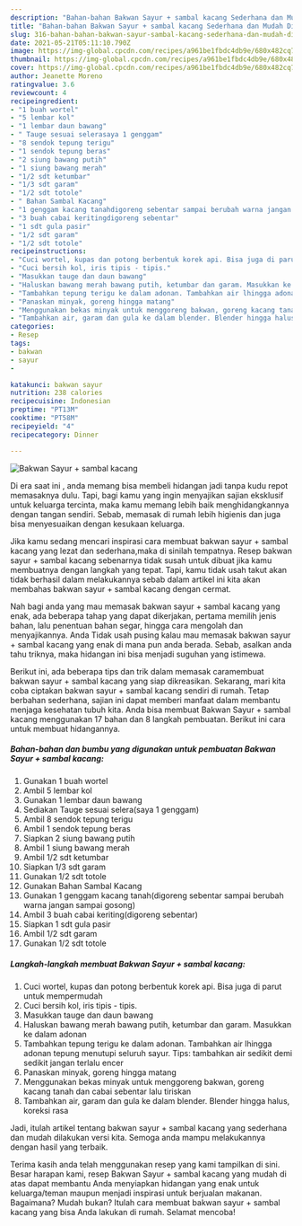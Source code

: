 ```yaml
---
description: "Bahan-bahan Bakwan Sayur + sambal kacang Sederhana dan Mudah Dibuat"
title: "Bahan-bahan Bakwan Sayur + sambal kacang Sederhana dan Mudah Dibuat"
slug: 316-bahan-bahan-bakwan-sayur-sambal-kacang-sederhana-dan-mudah-dibuat
date: 2021-05-21T05:11:10.790Z
image: https://img-global.cpcdn.com/recipes/a961be1fbdc4db9e/680x482cq70/bakwan-sayur-sambal-kacang-foto-resep-utama.jpg
thumbnail: https://img-global.cpcdn.com/recipes/a961be1fbdc4db9e/680x482cq70/bakwan-sayur-sambal-kacang-foto-resep-utama.jpg
cover: https://img-global.cpcdn.com/recipes/a961be1fbdc4db9e/680x482cq70/bakwan-sayur-sambal-kacang-foto-resep-utama.jpg
author: Jeanette Moreno
ratingvalue: 3.6
reviewcount: 4
recipeingredient:
- "1 buah wortel"
- "5 lembar kol"
- "1 lembar daun bawang"
- " Tauge sesuai selerasaya 1 genggam"
- "8 sendok tepung terigu"
- "1 sendok tepung beras"
- "2 siung bawang putih"
- "1 siung bawang merah"
- "1/2 sdt ketumbar"
- "1/3 sdt garam"
- "1/2 sdt totole"
- " Bahan Sambal Kacang"
- "1 genggam kacang tanahdigoreng sebentar sampai berubah warna jangan sampai gosong"
- "3 buah cabai keritingdigoreng sebentar"
- "1 sdt gula pasir"
- "1/2 sdt garam"
- "1/2 sdt totole"
recipeinstructions:
- "Cuci wortel, kupas dan potong berbentuk korek api. Bisa juga di parut untuk mempermudah"
- "Cuci bersih kol, iris tipis - tipis."
- "Masukkan tauge dan daun bawang"
- "Haluskan bawang merah bawang putih, ketumbar dan garam. Masukkan ke dalam adonan"
- "Tambahkan tepung terigu ke dalam adonan. Tambahkan air lhingga adonan tepung menutupi seluruh sayur. Tips: tambahkan air sedikit demi sedikit jangan terlalu encer"
- "Panaskan minyak, goreng hingga matang"
- "Menggunakan bekas minyak untuk menggoreng bakwan, goreng kacang tanah dan cabai sebentar lalu tiriskan"
- "Tambahkan air, garam dan gula ke dalam blender. Blender hingga halus, koreksi rasa"
categories:
- Resep
tags:
- bakwan
- sayur
- 

katakunci: bakwan sayur  
nutrition: 238 calories
recipecuisine: Indonesian
preptime: "PT13M"
cooktime: "PT58M"
recipeyield: "4"
recipecategory: Dinner

---
```



![Bakwan Sayur + sambal kacang](https://img-global.cpcdn.com/recipes/a961be1fbdc4db9e/680x482cq70/bakwan-sayur-sambal-kacang-foto-resep-utama.jpg)

Di era  saat ini , anda memang bisa membeli hidangan jadi tanpa kudu repot memasaknya dulu. Tapi, bagi kamu yang ingin menyajikan sajian eksklusif untuk keluarga tercinta, maka kamu memang lebih baik menghidangkannya dengan tangan sendiri. Sebab, memasak di rumah lebih higienis dan juga bisa menyesuaikan dengan kesukaan keluarga.

Jika kamu sedang mencari inspirasi cara membuat bakwan sayur + sambal kacang yang lezat dan sederhana,maka di sinilah tempatnya. Resep bakwan sayur + sambal kacang  sebenarnya tidak susah untuk dibuat jika kamu membuatnya dengan langkah yang tepat. Tapi, kamu tidak usah takut akan tidak berhasil dalam melakukannya 
sebab dalam artikel ini kita akan membahas bakwan sayur + sambal kacang dengan cermat.  



Nah bagi anda yang mau memasak bakwan sayur + sambal kacang yang enak, ada beberapa tahap yang dapat dikerjakan, pertama memilih jenis bahan, lalu penentuan bahan segar, hingga cara mengolah dan menyajikannya. Anda Tidak usah pusing kalau mau memasak bakwan sayur + sambal kacang yang enak di mana pun anda berada. Sebab, asalkan anda  tahu triknya, maka hidangan ini bisa menjadi suguhan yang istimewa.

Berikut ini, ada beberapa tips dan trik dalam memasak caramembuat bakwan sayur + sambal kacang yang siap dikreasikan. Sekarang, mari kita coba ciptakan bakwan sayur + sambal kacang sendiri di rumah. Tetap berbahan sederhana, sajian ini dapat memberi manfaat dalam membantu menjaga kesehatan tubuh kita. Anda bisa membuat Bakwan Sayur + sambal kacang menggunakan 17 bahan dan 8 langkah pembuatan. Berikut ini cara untuk membuat hidangannya.

<!--inarticleads1-->

##### Bahan-bahan dan bumbu yang digunakan untuk pembuatan Bakwan Sayur + sambal kacang:

1. Gunakan 1 buah wortel
1. Ambil 5 lembar kol
1. Gunakan 1 lembar daun bawang
1. Sediakan  Tauge sesuai selera(saya 1 genggam)
1. Ambil 8 sendok tepung terigu
1. Ambil 1 sendok tepung beras
1. Siapkan 2 siung bawang putih
1. Ambil 1 siung bawang merah
1. Ambil 1/2 sdt ketumbar
1. Siapkan 1/3 sdt garam
1. Gunakan 1/2 sdt totole
1. Gunakan  Bahan Sambal Kacang
1. Gunakan 1 genggam kacang tanah(digoreng sebentar sampai berubah warna jangan sampai gosong)
1. Ambil 3 buah cabai keriting(digoreng sebentar)
1. Siapkan 1 sdt gula pasir
1. Ambil 1/2 sdt garam
1. Gunakan 1/2 sdt totole




<!--inarticleads2-->

##### Langkah-langkah membuat Bakwan Sayur + sambal kacang:

1. Cuci wortel, kupas dan potong berbentuk korek api. Bisa juga di parut untuk mempermudah
1. Cuci bersih kol, iris tipis - tipis.
1. Masukkan tauge dan daun bawang
1. Haluskan bawang merah bawang putih, ketumbar dan garam. Masukkan ke dalam adonan
1. Tambahkan tepung terigu ke dalam adonan. Tambahkan air lhingga adonan tepung menutupi seluruh sayur. Tips: tambahkan air sedikit demi sedikit jangan terlalu encer
1. Panaskan minyak, goreng hingga matang
1. Menggunakan bekas minyak untuk menggoreng bakwan, goreng kacang tanah dan cabai sebentar lalu tiriskan
1. Tambahkan air, garam dan gula ke dalam blender. Blender hingga halus, koreksi rasa




Jadi, itulah artikel tentang  bakwan sayur + sambal kacang  yang sederhana dan mudah dilakukan versi kita. Semoga anda mampu melakukannya dengan hasil yang terbaik. 

Terima kasih anda telah menggunakan resep yang kami tampilkan di sini. Besar harapan kami, resep  Bakwan Sayur + sambal kacang yang mudah di atas dapat membantu Anda menyiapkan hidangan yang enak untuk keluarga/teman maupun menjadi inspirasi untuk berjualan makanan. Bagaimana? Mudah bukan? Itulah cara membuat bakwan sayur + sambal kacang yang bisa Anda lakukan di rumah. Selamat mencoba!

